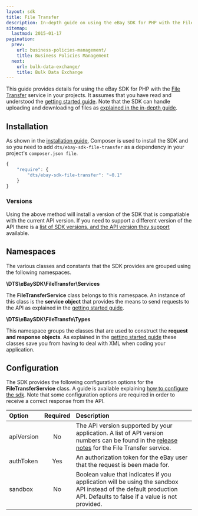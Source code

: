 ```yaml
---
layout: sdk
title: File Transfer
description: In-depth guide on using the eBay SDK for PHP with the File Transfer service.
sitemap:
  lastmod: 2015-01-17
pagination:
  prev:
    url: business-policies-management/
    title: Business Policies Management
  next:
    url: bulk-data-exchange/
    title: Bulk Data Exchange
---
```

This guide provides details for using the eBay SDK for PHP with the [File Transfer](https://developer.ebay.com/DevZone/large-merchant-services/Concepts/LMS_APIGuide.html#ftsservice) service in your projects. It assumes that you have read and understood the [getting started guide](/sdk/guides/getting-started/). Note that the SDK can handle uploading and downloading of files as [explained in the in-depth guide](/sdk/guides/uploading-and-downloading-files/).

## Installation

As shown in the [installation guide](/sdk/guides/installation/), Composer is used to install the SDK and so you need to add `dts/ebay-sdk-file-transfer` as a dependency in your project's `composer.json file`.

```javascript
{
    "require": {
        "dts/ebay-sdk-file-transfer": "~0.1"
    }
}
```

### Versions

Using the above method will install a version of the SDK that is compatiable with the current API version. If you need to support a different version of the API there is a [list of SDK versions, and the API version they support](/sdk/guides/versions/#transfer) available.

## Namespaces

The various classes and constants that the SDK provides are grouped using the following namespaces.

**\DTS\eBaySDK\FileTransfer\Services**

The **FileTransferService** class belongs to this namespace. An instance of this class is the **service object** that provides the means to send requests to the API as explained in the [getting started guide](/sdk/guides/getting-started/#service-object).

**\DTS\eBaySDK\FileTransfe\Types**

This namespace groups the classes that are used to construct the **request and response objects**. As explained in the [getting started guide](/sdk/guides/getting-started/#request-object) these classes save you from having to deal with XML when coding your application.

## Configuration

The SDK provides the following configuration options for the **FileTransferService** class. A guide is available explaining [how to configure the sdk](/sdk/guides/configuring/). Note that some configuration options are required in order to receive a correct response from the API.

| Option     | Required | Description |
|:-----------|:--------:|:------------|
| apiVersion | No       | The API version supported by your application. A list of API version numbers can be found in the [release notes](http://developer.ebay.com/DevZone/file-transfer/ReleaseNotes.html) for the File Transfer service. |
| authToken  | Yes      | An authorization token for the eBay user that the request is been made for. |
| sandbox    | No       | Boolean value that indicates if you application will be using the sandbox API instead of the default production API. Defaults to false if a value is not provided. |

